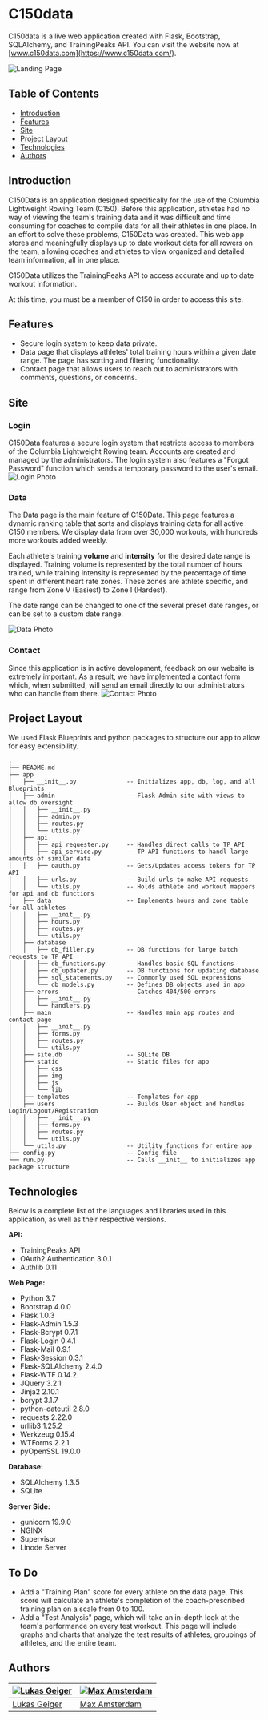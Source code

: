# C150data

C150data is a live web application created with Flask, Bootstrap, SQLAlchemy, and TrainingPeaks API. You can visit the website now at [www.c150data.com](https://www.c150data.com/).

![Landing Page](app/static/img/landingpage.png)

## Table of Contents

* [Introduction](#Introduction)
* [Features](#Features)
* [Site](#Site)
* [Project Layout](#Project-Layout)
* [Technologies](#Technologies)
* [Authors](#Authors)

## Introduction

C150Data is an application designed specifically for the use of the Columbia Lightweight Rowing Team (C150).
Before this application, athletes had no way of viewing the team's training data and it was difficult and time consuming for coaches to compile data for all their athletes in one place. In an effort to solve these problems, C150Data was created. This web app stores and meaningfully displays up to date workout data for all rowers on the team,
allowing coaches and athletes to view organized and detailed team information, all in one place.

C150Data utilizes the TrainingPeaks API to access accurate and up to date workout information.

At this time, you must be a member of C150 in order to access this site.

## Features

* Secure login system to keep data private.
* Data page that displays athletes' total training hours within a given date range. The page has sorting and filtering functionality.
* Contact page that allows users to reach out to administrators with comments, questions, or concerns.

## Site

### Login

C150Data features a secure login system that restricts access to members of the Columbia Lightweight Rowing team. Accounts are created and managed by the administrators. The login system also features a "Forgot Password" function which sends a temporary password to the user's email.
![Login Photo](app/static/img/login.jpg)

### Data

The Data page is the main feature of C150Data. This page features a dynamic ranking table that sorts and displays training data for all active C150 members. We display data from over 30,000 workouts, with hundreds more workouts added weekly.

Each athlete's training **volume** and **intensity** for the desired date range is displayed. Training volume is represented by the total number of hours trained, while training intensity is represented by the percentage of time spent in different heart rate zones. These zones are athlete specific, and range from Zone V (Easiest) to Zone I (Hardest).

The date range can be changed to one of the several preset date ranges, or can be set to a custom date range.

![Data Photo](app/static/img/data.jpg)

### Contact

Since this application is in active development, feedback on our website is extremely important. As a result, we have implemented a contact form which, when submitted, will send an email directly to our administrators who can handle from there.
![Contact Photo](app/static/img/contact_filled.jpg)

## Project Layout

We used Flask Blueprints and python packages to structure our app to allow for easy extensibility.
```
.
├── README.md
├── app
│   ├── __init__.py              -- Initializes app, db, log, and all Blueprints
│   ├── admin                    -- Flask-Admin site with views to allow db oversight
│   │   ├── __init__.py
│   │   ├── admin.py
│   │   ├── routes.py
│   │   └── utils.py
│   ├── api
│   │   ├── api_requester.py     -- Handles direct calls to TP API
│   │   ├── api_service.py       -- TP API functions to handl large amounts of similar data
│   │   ├── oauth.py             -- Gets/Updates access tokens for TP API
│   │   ├── urls.py              -- Build urls to make API requests
│   │   └── utils.py             -- Holds athlete and workout mappers for api and db functions
│   ├── data                     -- Implements hours and zone table for all athletes
│   │   ├── __init__.py
│   │   ├── hours.py
│   │   ├── routes.py
│   │   └── utils.py
│   ├── database
│   │   ├── db_filler.py         -- DB functions for large batch requests to TP API
│   │   ├── db_functions.py      -- Handles basic SQL functions
│   │   ├── db_updater.py        -- DB functions for updating database
│   │   ├── sql_statements.py    -- Commonly used SQL expressions
│   │   └── db_models.py         -- Defines DB objects used in app
│   ├── errors                   -- Catches 404/500 errors
│   │   ├── __init__.py
│   │   └── handlers.py
│   ├── main                     -- Handles main app routes and contact page
│   │   ├── __init__.py
│   │   ├── forms.py
│   │   ├── routes.py
│   │   └── utils.py
│   ├── site.db                  -- SQLite DB
│   ├── static                   -- Static files for app
│   │   ├── css
│   │   ├── img
│   │   ├── js
│   │   └── lib
│   ├── templates                -- Templates for app
│   ├── users                    -- Builds User object and handles Login/Logout/Registration
│   │   ├── __init__.py
│   │   ├── forms.py
│   │   ├── routes.py
│   │   └── utils.py
│   └── utils.py                 -- Utility functions for entire app
├── config.py                    -- Config file
└── run.py                       -- Calls __init__ to initializes app package structure
```

## Technologies

Below is a complete list of the languages and libraries used in this application, as well as their respective versions.

**API:**

* TrainingPeaks API
* OAuth2 Authentication 3.0.1
* Authlib 0.11

**Web Page:**

* Python 3.7
* Bootstrap 4.0.0
* Flask 1.0.3
* Flask-Admin 1.5.3
* Flask-Bcrypt 0.7.1
* Flask-Login 0.4.1
* Flask-Mail 0.9.1
* Flask-Session 0.3.1
* Flask-SQLAlchemy 2.4.0
* Flask-WTF 0.14.2
* JQuery 3.2.1
* Jinja2 2.10.1
* bcrypt 3.1.7
* python-dateutil 2.8.0
* requests 2.22.0
* urllib3 1.25.2
* Werkzeug 0.15.4
* WTForms 2.2.1
* pyOpenSSL 19.0.0

**Database:**

* SQLAlchemy 1.3.5
* SQLite

**Server Side:**

* gunicorn 19.9.0
* NGINX
* Supervisor
* Linode Server

## To Do

* Add a "Training Plan" score for every athlete on the data page. This score will calculate an athlete's completion of the coach-prescribed training plan on a scale from 0 to 100.
* Add a "Test Analysis" page, which will take an in-depth look at the team's performance on every test workout. This page will include graphs and charts that analyze the test results of athletes, groupings of athletes, and the entire team.

## Authors

| [![Lukas Geiger](https://avatars0.githubusercontent.com/u/39981740?s=460&v=4)](https://github.com/ljogeiger) | [![Max Amsterdam](https://avatars0.githubusercontent.com/u/44952097?s=460&v=4 )](https://github.com/max-amsterdam) |
|--------------------------------------------------------------------------------------------------------------|--------------------------------------------------------------------------------------------------------------------|
| [Lukas Geiger](https://github.com/ljogeiger)                                                                 | [Max Amsterdam](https://github.com/max-amsterdam)                                                                  |
